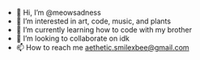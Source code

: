 - 👋 Hi, I’m @meowsadness
- 👀 I’m interested in art, code, music, and plants
- 🌱 I’m currently learning how to code with my brother
- 💞️ I’m looking to collaborate on idk 
- 📫 How to reach me aethetic.smilexbee@gmail.com

<!---
meowsadness/meowsadness is a ✨ special ✨ repository because its `README.md` (this file) appears on your GitHub profile.
You can click the Preview link to take a look at your changes.
--->
